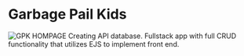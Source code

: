 # Garbage Pail Kids
![GPK HOMPAGE](public/images/gpk_home.png)
Creating API database. Fullstack app with full CRUD functionality that utilizes EJS to implement front end.
